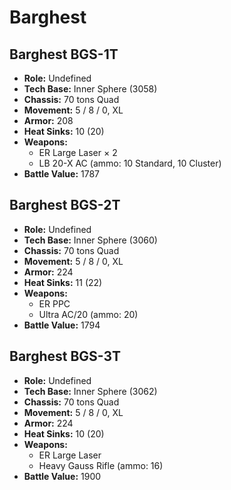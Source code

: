 # Barghest
## Barghest BGS-1T
- **Role:** Undefined
- **Tech Base:** Inner Sphere (3058)
- **Chassis:** 70 tons Quad
- **Movement:** 5 / 8 / 0, XL
- **Armor:** 208
- **Heat Sinks:** 10 (20)
- **Weapons:**
  - ER Large Laser × 2
  - LB 20-X AC (ammo: 10 Standard, 10 Cluster)
- **Battle Value:** 1787

## Barghest BGS-2T
- **Role:** Undefined
- **Tech Base:** Inner Sphere (3060)
- **Chassis:** 70 tons Quad
- **Movement:** 5 / 8 / 0, XL
- **Armor:** 224
- **Heat Sinks:** 11 (22)
- **Weapons:**
  - ER PPC
  - Ultra AC/20 (ammo: 20)
- **Battle Value:** 1794

## Barghest BGS-3T
- **Role:** Undefined
- **Tech Base:** Inner Sphere (3062)
- **Chassis:** 70 tons Quad
- **Movement:** 5 / 8 / 0, XL
- **Armor:** 224
- **Heat Sinks:** 10 (20)
- **Weapons:**
  - ER Large Laser
  - Heavy Gauss Rifle (ammo: 16)
- **Battle Value:** 1900

